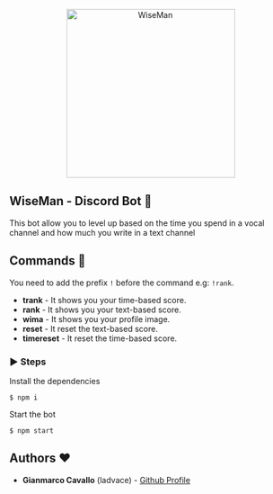 
<p align="center">
    <img width="300" height="auto" src="https://i.imgur.com/1MrC4yt.png" alt="WiseMan" />
</p>

## WiseMan - Discord Bot 🤖 

This bot allow you to level up based on the time you spend in a vocal channel and how much you write in a text channel

## Commands 🎨
 You need to add the prefix `!` before the command e.g: `!rank`.
 - **trank** - It shows you your time-based score.
 - **rank** - It shows you your text-based score.
 - **wima** - It shows you your profile image.
 - **reset** - It reset the text-based score.
 - **timereset** - It reset the time-based score.

 ### ▶️ Steps

Install the dependencies
 ```
$ npm i
 ```

Start the bot
 ```
$ npm start
 ```

 ## Authors ❤️
  
  - **Gianmarco Cavallo** (ladvace) - [Github Profile](https://github.com/Ladvace)